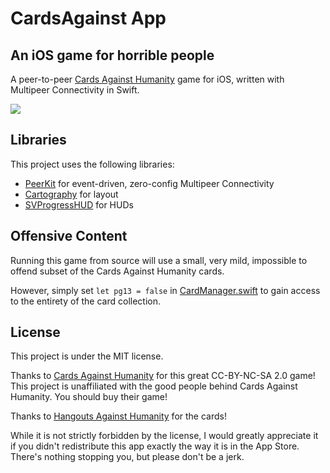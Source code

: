 # CardsAgainst App

## An iOS game for horrible people

A peer-to-peer [Cards Against Humanity][cah] game for iOS, written with Multipeer Connectivity in Swift.

![](https://www.objc.io/images/issue-18/dedicated-9942fc7b.gif)

## Libraries

This project uses the following libraries:

* [PeerKit](https://github.com/jpsim/PeerKit) for event-driven, zero-config Multipeer Connectivity
* [Cartography](https://github.com/robb/Cartography) for layout
* [SVProgressHUD](https://github.com/TransitApp/SVProgressHUD) for HUDs

## Offensive Content

Running this game from source will use a small, very mild, impossible to offend subset of the Cards Against Humanity cards.

However, simply set `let pg13 = false` in [CardManager.swift](https://github.com/jpsim/CardsAgainst/blob/master/CardsAgainst/Controllers/CardManager.swift#L11) to gain access to the entirety of the card collection.

## License

This project is under the MIT license.

Thanks to [Cards Against Humanity][cah] for this great CC-BY-NC-SA 2.0 game! This project is unaffiliated with the good people behind Cards Against Humanity. You should buy their game!

Thanks to [Hangouts Against Humanity](https://github.com/samurailink3/hangouts-against-humanity) for the cards!

While it is not strictly forbidden by the license, I would greatly appreciate it if you didn't redistribute this app exactly the way it is in the App Store. There's nothing stopping you, but please don't be a jerk.

[cah]: http://cardsagainsthumanity.com
